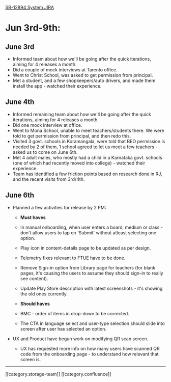 [SB-12894 System JIRA](https:///browse/SB-12894)


# Jun 3rd-9th:

## June 3rd

* Informed team about how we'll be going after the quick iterations, aiming for 4 releases a month.
* Did a couple of mock interviews at Tarento office.
* Went to Christ School, was asked to get permission from principal.
* Met a student, and a few shopkeepers/auto drivers, and made them install the app - watched their experience.


## June 4th

* Informed remaining team about how we'll be going after the quick iterations, aiming for 4 releases a month.
* Did one mock interview at office.
* Went to Mona School, unable to meet teachers/students there. We were told to get permission from principal, and then redo this.
* Visited 3 govt. schools in Koramangala, were told that BEO permission is needed by 2 of them, 1 school agreed to let us meet a few teachers - asked us to come on June 6th.
* Met 4 adult males, who mostly had a child in a Karnataka govt. schools (one of which had recently moved into college) - watched their experience.
* Team has identified a few friction points based on research done in RJ, and the recent visits from 3rd/4th.


## June 6th

* Planned a few activities for release by 2 PM:
    *  **Must haves** 
    * In manual onboarding, when user enters a board, medium or class - don't allow users to tap on 'Submit' without atleast selecting one option.
    * Play icon in content-details page to be updated as per design.
    * Telemetry fixes relevant to FTUE have to be done.
    * Remove Sign-in option from Library page for teachers (for blank pages, it's causing the users to assume they should sign-in to really see content).
    * Update Play Store description with latest screenshots - it's showing the old ones currently.

    
    *  **Should haves** 
    * BMC - order of items in drop-down to be corrected.
    * The CTA in language select and user-type selection should slide into screen after user has selected an option.

    

    
* UX and Product have begun work on modifying QR scan screen.
    * UX has requested more info on how many users have scanned QR code from the onboarding page - to understand how relevant that screen is.

    





*****

[[category.storage-team]] 
[[category.confluence]] 
